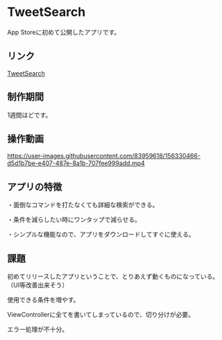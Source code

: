 # TweetSearch
App Storeに初めて公開したアプリです。

## リンク
[TweetSearch](https://apps.apple.com/jp/app/tweetsearch-%E3%83%84%E3%82%A4%E3%83%BC%E3%83%88%E6%A4%9C%E7%B4%A2%E3%82%92%E7%B0%A1%E5%8D%98%E3%81%AB/id1589606489)

## 制作期間
1週間ほどです。

## 操作動画
https://user-images.githubusercontent.com/83959618/156330466-d5d1b7be-e407-487e-8a1b-707fee999add.mp4

## アプリの特徴
・面倒なコマンドを打たなくても詳細な検索ができる。

・条件を減らしたい時にワンタップで減らせる。

・シンプルな機能なので、アプリをダウンロードしてすぐに使える。

## 課題
初めてリリースしたアプリということで、とりあえず動くものになっている。（UI等改善出来そう）

使用できる条件を増やす。

ViewControllerに全てを書いてしまっているので、切り分けが必要。

エラー処理が不十分。
